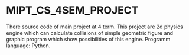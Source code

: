 # MIPT_CS_4SEM_PROJECT
There source code of main project at 4 term.
This project are 2d physics engine which can calculate collisions of simple geometric figure and graphic program which show possibilities of this engine.
Programm language: Python.
